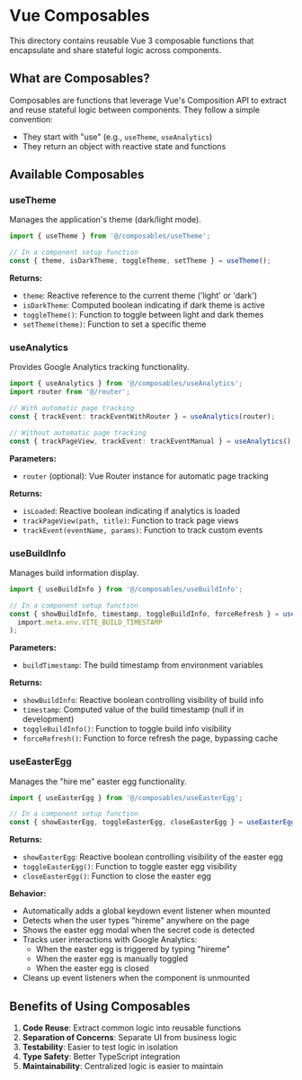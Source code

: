 # Vue Composables

This directory contains reusable Vue 3 composable functions that encapsulate and share stateful logic across components.

## What are Composables?

Composables are functions that leverage Vue's Composition API to extract and reuse stateful logic between components. They follow a simple convention:

- They start with "use" (e.g., `useTheme`, `useAnalytics`)
- They return an object with reactive state and functions

## Available Composables

### useTheme

Manages the application's theme (dark/light mode).

```typescript
import { useTheme } from '@/composables/useTheme';

// In a component setup function
const { theme, isDarkTheme, toggleTheme, setTheme } = useTheme();
```

**Returns:**

- `theme`: Reactive reference to the current theme ('light' or 'dark')
- `isDarkTheme`: Computed boolean indicating if dark theme is active
- `toggleTheme()`: Function to toggle between light and dark themes
- `setTheme(theme)`: Function to set a specific theme

### useAnalytics

Provides Google Analytics tracking functionality.

```typescript
import { useAnalytics } from '@/composables/useAnalytics';
import router from '@/router';

// With automatic page tracking
const { trackEvent: trackEventWithRouter } = useAnalytics(router);

// Without automatic page tracking
const { trackPageView, trackEvent: trackEventManual } = useAnalytics();
```

**Parameters:**

- `router` (optional): Vue Router instance for automatic page tracking

**Returns:**

- `isLoaded`: Reactive boolean indicating if analytics is loaded
- `trackPageView(path, title)`: Function to track page views
- `trackEvent(eventName, params)`: Function to track custom events

### useBuildInfo

Manages build information display.

```typescript
import { useBuildInfo } from '@/composables/useBuildInfo';

// In a component setup function
const { showBuildInfo, timestamp, toggleBuildInfo, forceRefresh } = useBuildInfo(
  import.meta.env.VITE_BUILD_TIMESTAMP
);
```

**Parameters:**

- `buildTimestamp`: The build timestamp from environment variables

**Returns:**

- `showBuildInfo`: Reactive boolean controlling visibility of build info
- `timestamp`: Computed value of the build timestamp (null if in development)
- `toggleBuildInfo()`: Function to toggle build info visibility
- `forceRefresh()`: Function to force refresh the page, bypassing cache

### useEasterEgg

Manages the "hire me" easter egg functionality.

```typescript
import { useEasterEgg } from '@/composables/useEasterEgg';

// In a component setup function
const { showEasterEgg, toggleEasterEgg, closeEasterEgg } = useEasterEgg();
```

**Returns:**

- `showEasterEgg`: Reactive boolean controlling visibility of the easter egg
- `toggleEasterEgg()`: Function to toggle easter egg visibility
- `closeEasterEgg()`: Function to close the easter egg

**Behavior:**

- Automatically adds a global keydown event listener when mounted
- Detects when the user types "hireme" anywhere on the page
- Shows the easter egg modal when the secret code is detected
- Tracks user interactions with Google Analytics:
  - When the easter egg is triggered by typing "hireme"
  - When the easter egg is manually toggled
  - When the easter egg is closed
- Cleans up event listeners when the component is unmounted

## Benefits of Using Composables

1. **Code Reuse**: Extract common logic into reusable functions
2. **Separation of Concerns**: Separate UI from business logic
3. **Testability**: Easier to test logic in isolation
4. **Type Safety**: Better TypeScript integration
5. **Maintainability**: Centralized logic is easier to maintain
